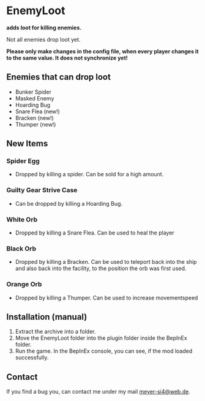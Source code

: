 # EnemyLoot
**adds loot for killing enemies.** 

Not all enemies drop loot yet. 

**Please only make changes in the config file, when every player changes it to the same value. It does not synchronize yet!**

## Enemies that can drop loot 
- Bunker Spider 
- Masked Enemy
- Hoarding Bug
- Snare Flea (new!)
- Bracken (new!)
- Thumper (new!)

## New Items
### Spider Egg
- Dropped by killing a spider. Can be sold for a high amount.
### Guilty Gear Strive Case 
- Can be dropped by killing a Hoarding Bug.
### White Orb
- Dropped by killing a Snare Flea. Can be used to heal the player
### Black Orb
- Dropped by killing a Bracken. Can be used to teleport back into the ship and also back into the facility, to the position the orb was first used.
### Orange Orb
- Dropped by killing a Thumper. Can be used to increase movementspeed

## Installation (manual)
1. Extract the archive into a folder.
2. Move the EnemyLoot folder into the plugin folder inside the BepInEx folder.
3. Run the game. In the BepInEx console, you can see, if the mod loaded successfully.

## Contact

If you find a bug you, can contact me under my mail meyer-si4@web.de.


